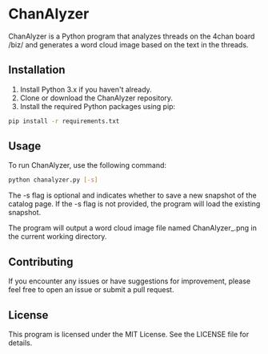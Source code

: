 # ChanAlyzer
ChanAlyzer is a Python program that analyzes threads on the 4chan board /biz/ and generates a word cloud image based on the text in the threads.

## Installation
1. Install Python 3.x if you haven't already.
2. Clone or download the ChanAlyzer repository.
3. Install the required Python packages using pip:

```bash
pip install -r requirements.txt
```

## Usage
To run ChanAlyzer, use the following command:

```bash
python chanalyzer.py [-s]
```

The -s flag is optional and indicates whether to save a new snapshot of the catalog page. If the -s flag is not provided, the program will load the existing snapshot.

The program will output a word cloud image file named ChanAlyzer_<timestamp>.png in the current working directory.

## Contributing
If you encounter any issues or have suggestions for improvement, please feel free to open an issue or submit a pull request.

## License
This program is licensed under the MIT License. See the LICENSE file for details.